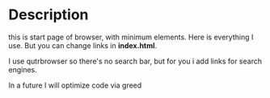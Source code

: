 # Description
this is start page of browser, with minimum elements. Here is everything I use.
But you can change links in **index.html**.

I use qutrbrowser so there's no search bar, but for you i add links for search engines.


In a future I will optimize code via greed
